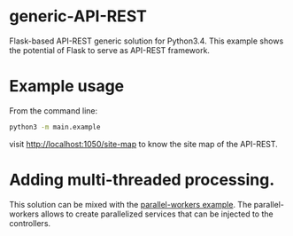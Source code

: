 # generic-API-REST
Flask-based API-REST generic solution for Python3.4. 
This example shows the potential of Flask to serve as API-REST framework. 

# Example usage
From the command line:

```bash
python3 -m main.example
```

visit [http://localhost:1050/site-map](http://localhost:1050/site-map) to know the site map of the API-REST.

# Adding multi-threaded processing.

This solution can be mixed with the [parallel-workers example](https://github.com/ipazc/parallel-workers). 
The parallel-workers allows to create parallelized services that can be injected to the controllers.
